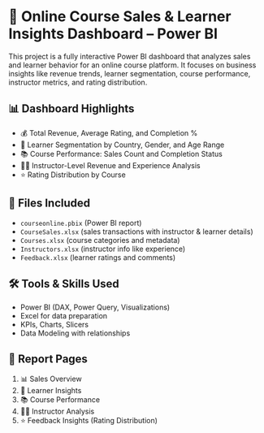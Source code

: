 # 📘 Online Course Sales & Learner Insights Dashboard – Power BI

This project is a fully interactive Power BI dashboard that analyzes sales and learner behavior for an online course platform. It focuses on business insights like revenue trends, learner segmentation, course performance, instructor metrics, and rating distribution.

## 📊 Dashboard Highlights
- 💰 Total Revenue, Average Rating, and Completion %
- 👥 Learner Segmentation by Country, Gender, and Age Range
- 📚 Course Performance: Sales Count and Completion Status
- 🧑‍🏫 Instructor-Level Revenue and Experience Analysis
- ⭐ Rating Distribution by Course

## 📁 Files Included
- `courseonline.pbix` (Power BI report)
- `CourseSales.xlsx` (sales transactions with instructor & learner details)
- `Courses.xlsx` (course categories and metadata)
- `Instructors.xlsx` (instructor info like experience)
- `Feedback.xlsx` (learner ratings and comments)

## 🛠 Tools & Skills Used
- Power BI (DAX, Power Query, Visualizations)
- Excel for data preparation
- KPIs, Charts, Slicers
- Data Modeling with relationships

## 🔢 Report Pages
1. 📊 Sales Overview
2. 👥 Learner Insights
3. 📚 Course Performance
4. 🧑‍🏫 Instructor Analysis
5. ⭐ Feedback Insights (Rating Distribution)



